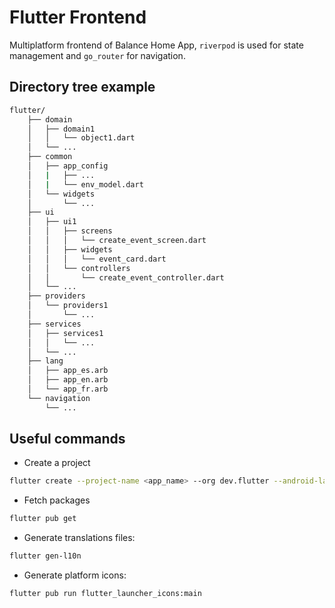 # Flutter Frontend

Multiplatform frontend of Balance Home App, ```riverpod``` is used for state management and ```go_router``` for navigation.

## Directory tree example

~~~bash
flutter/
    ├── domain
    │   ├── domain1
    │   │   └── object1.dart
    │   └── ...
    ├── common
    │   ├── app_config
    │   |   ├── ...
    │   |   └── env_model.dart
    │   └── widgets
    │       └── ...
    ├── ui
    │   ├── ui1
    │   │   ├── screens
    │   │   │   └── create_event_screen.dart
    │   │   ├── widgets
    │   │   │   └── event_card.dart
    │   │   └── controllers
    │   │       └── create_event_controller.dart
    │   └── ...
    ├── providers
    │   └── providers1
    │       └── ...
    ├── services
    │   ├── services1
    │   │   └── ...
    │   └── ...
    ├── lang
    │   ├── app_es.arb
    │   ├── app_en.arb
    │   └── app_fr.arb
    └── navigation
        └── ...
~~~

## Useful commands

* Create a project

~~~bash
flutter create --project-name <app_name> --org dev.flutter --android-language java --ios-language objc <dir_name>
~~~

* Fetch packages

~~~bash
flutter pub get
~~~

* Generate translations files:

~~~bash
flutter gen-l10n
~~~

* Generate platform icons:

~~~bash
flutter pub run flutter_launcher_icons:main
~~~
